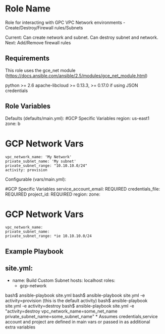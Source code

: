 Role Name
=========

Role for interacting with GPC VPC Network environments - Create/Destroy/Firewall rules/Subnets

Current: Can create network and subnet. Can destroy subnet and network.
Next: Add/Remove firewall rules

Requirements
------------

This role uses the gce_net module (https://docs.ansible.com/ansible/2.5/modules/gce_net_module.html)

python >= 2.6
apache-libcloud >= 0.13.3, >= 0.17.0 if using JSON credentials

Role Variables
--------------

Defaults (defaults/main.yml):
#GCP Specific Variables
    region: us-east1
    zone: b

# GCP Network Vars
    vpc_network_name: 'My Network'  
    private_subnet_name: 'My subnet'
    private_subnet_range: "10.10.10.0/24"
    activity: provision

Configurable (vars/main.yml):

#GCP Specific Variables
    service_account_email: REQUIRED
    credentials_file: REQUIRED
    project_id: REQUIRED
    region: 
    zone: 

# GCP Network Vars
    vpc_network_name:  
    private_subnet_name: 
    private_subnet_range: *ie 10.10.10.0/24


Example Playbook
----------------

site.yml: 
---
- name: Build Custom Subnet
  hosts: localhost
  roles: 
     - gcp-network


bash$ ansible-playbook site.yml
bash$ ansible-playbook site.yml -e activity=provision (this is the default activity)
bash$ ansible-playbook site.yml -e activity=destroy
bash$ ansible-playbook site.yml -e "activity=destroy vpc_network_name=some_net_name private_subnet_name=some_subnet_name" * Assumes credentials,service account and project are defined in main vars or passed in as additional extra variables 
